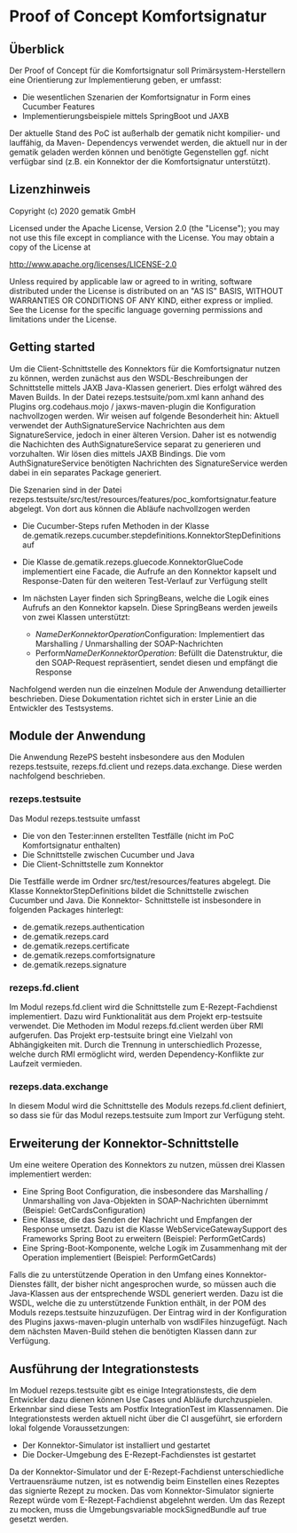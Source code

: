 # Proof of Concept Komfortsignatur
## Überblick

Der Proof of Concept für die Komfortsignatur soll Primärsystem-Herstellern eine Orientierung zur
Implementierung geben, er umfasst:
* Die wesentlichen Szenarien der Komfortsignatur in Form eines Cucumber Features
* Implementierungsbeispiele mittels SpringBoot und JAXB

Der aktuelle Stand des PoC ist außerhalb der gematik nicht kompilier- und lauffähig, da Maven-
Dependencys verwendet werden, die aktuell nur in der gematik geladen werden können und benötigte
Gegenstellen ggf. nicht verfügbar sind (z.B. ein Konnektor der die Komfortsignatur unterstützt).

## Lizenzhinweis

Copyright (c) 2020 gematik GmbH

Licensed under the Apache License, Version 2.0 (the "License");
you may not use this file except in compliance with the License.
You may obtain a copy of the License at

http://www.apache.org/licenses/LICENSE-2.0

Unless required by applicable law or agreed to in writing, software
distributed under the License is distributed on an "AS IS" BASIS,
WITHOUT WARRANTIES OR CONDITIONS OF ANY KIND, either express or implied.
See the License for the specific language governing permissions and
limitations under the License.

## Getting started

Um die Client-Schnittstelle des Konnektors für die Komfortsignatur nutzen zu können, werden zunächst
aus den WSDL-Beschreibungen der Schnittstelle mittels JAXB Java-Klassen generiert. Dies erfolgt 
währed des Maven Builds. In der Datei rezeps.testsuite/pom.xml kann anhand des Plugins 
org.codehaus.mojo / jaxws-maven-plugin die Konfiguration nachvollzogen werden. Wir weisen auf 
folgende Besonderheit hin: Aktuell verwendet der AuthSignatureService Nachrichten aus dem 
SignatureService, jedoch in einer älteren Version. Daher ist es notwendig die Nachichten des 
AuthSignatureService separat zu generieren und vorzuhalten. Wir lösen dies mittels JAXB Bindings. 
Die vom AuthSignatureService benötigten Nachrichten des SignatureService werden dabei in ein 
separates Package generiert.

Die Szenarien sind in der Datei 
rezeps.testsuite/src/test/resources/features/poc_komfortsignatur.feature abgelegt. Von dort aus 
können die Abläufe nachvollzogen werden

* Die Cucumber-Steps rufen Methoden in der Klasse de.gematik.rezeps.cucumber.stepdefinitions.KonnektorStepDefinitions
auf
* Die Klasse de.gematik.rezeps.gluecode.KonnektorGlueCode implementiert eine Facade, die Aufrufe an
den Konnektor kapselt und Response-Daten für den weiteren Test-Verlauf zur Verfügung stellt
* Im nächsten Layer finden sich SpringBeans, welche die Logik eines Aufrufs an den Konnektor
kapseln. Diese SpringBeans werden jeweils von zwei Klassen unterstützt:
  
  * *NameDerKonnektorOperation*Configuration: Implementiert das Marshalling / Unmarshalling der 
  SOAP-Nachrichten
  * Perform*NameDerKonnektorOperation*: Befüllt die Datenstruktur, die den SOAP-Request 
  repräsentiert, sendet diesen und empfängt die Response

Nachfolgend werden nun die einzelnen Module der Anwendung detaillierter beschrieben. Diese 
Dokumentation richtet sich in erster Linie an die Entwickler des Testsystems.

## Module der Anwendung
Die Anwendung RezePS besteht insbesondere aus den Modulen rezeps.testsuite, rezeps.fd.client und
rezeps.data.exchange. Diese werden nachfolgend beschrieben.

### rezeps.testsuite
Das Modul rezeps.testsuite umfasst 
* Die von den Tester:innen erstellten Testfälle (nicht im PoC Komfortsignatur enthalten)
* Die Schnittstelle zwischen Cucumber und Java
* Die Client-Schnittstelle zum Konnektor

Die Testfälle werde im Ordner src/test/resources/features abgelegt. Die Klasse 
KonnektorStepDefinitions bildet die Schnittstelle zwischen Cucumber und Java. Die Konnektor-
Schnittstelle ist insbesondere in folgenden Packages hinterlegt:
* de.gematik.rezeps.authentication
* de.gematik.rezeps.card
* de.gematik.rezeps.certificate
* de.gematik.rezeps.comfortsignature
* de.gematik.rezeps.signature

### rezeps.fd.client
Im Modul rezeps.fd.client wird die Schnittstelle zum E-Rezept-Fachdienst implementiert. Dazu wird
Funktionalität aus dem Projekt erp-testsuite verwendet. Die Methoden im Modul rezeps.fd.client 
werden über RMI aufgerufen. Das Projekt erp-testsuite bringt eine Vielzahl von Abhängigkeiten 
mit. Durch die Trennung in unterschiedlich Prozesse, welche durch RMI ermöglicht wird, werden 
Dependency-Konflikte zur Laufzeit vermieden.

### rezeps.data.exchange
In diesem Modul wird die Schnittstelle des Moduls rezeps.fd.client definiert, so dass sie für das
Modul rezeps.testsuite zum Import zur Verfügung steht.

## Erweiterung der Konnektor-Schnittstelle
Um eine weitere Operation des Konnektors zu nutzen, müssen drei Klassen implementiert werden:
* Eine Spring Boot Configuration, die insbesondere das Marshalling / Unmarshalling von Java-Objekten
in SOAP-Nachrichten übernimmt (Beispiel: GetCardsConfiguration)
* Eine Klasse, die das Senden der Nachricht und Empfangen der Response umsetzt. Dazu ist die Klasse 
  WebServiceGatewaySupport des Frameworks Spring Boot zu erweitern (Beispiel: PerformGetCards)
* Eine Spring-Boot-Komponente, welche Logik im Zusammenhang mit der Operation implementiert 
  (Beispiel: PerformGetCards)
  
Falls die zu unterstützende Operation in den Umfang eines Konnektor-Dienstes fällt, der bisher nicht
angesprochen wurde, so müssen auch die Java-Klassen aus der entsprechende WSDL generiert werden. 
Dazu ist die WSDL, welche die zu unterstützende Funktion enthält, in der POM des Moduls 
rezeps.testsuite hinzuzufügen. Der Eintrag wird in der Konfiguration des Plugins jaxws-maven-plugin
unterhalb von wsdlFiles hinzugefügt. Nach dem nächsten Maven-Build stehen die benötigten Klassen
dann zur Verfügung.

## Ausführung der Integrationstests
Im Moduel rezeps.testsuite gibt es einige Integrationstests, die dem Entwickler dazu dienen können 
Use Cases und Abläufe durchzuspielen. Erkennbar sind diese Tests am Postfix IntegrationTest im 
Klassennamen. Die Integrationstests werden aktuell nicht über die CI ausgeführt, sie erfordern lokal
folgende Voraussetzungen:
* Der Konnektor-Simulator ist installiert und gestartet
* Die Docker-Umgebung des E-Rezept-Fachdienstes ist gestartet

Da der Konnektor-Simulator und der E-Rezept-Fachdienst unterschiedliche Vertrauensräume nutzen, ist 
es notwendig beim Einstellen eines Rezeptes das signierte Rezept zu mocken. Das vom 
Konnektor-Simulator signierte Rezept würde vom E-Rezept-Fachdienst abgelehnt werden. Um das Rezept 
zu mocken, muss die Umgebungsvariable mockSignedBundle auf true gesetzt werden.


